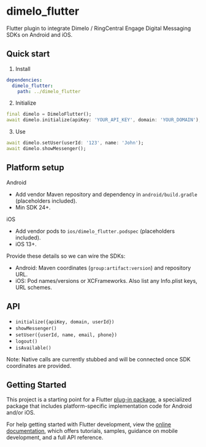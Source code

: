 # dimelo_flutter

Flutter plugin to integrate Dimelo / RingCentral Engage Digital Messaging SDKs on Android and iOS.

## Quick start

1) Install

```yaml
dependencies:
  dimelo_flutter:
    path: ../dimelo_flutter
```

2) Initialize

```dart
final dimelo = DimeloFlutter();
await dimelo.initialize(apiKey: 'YOUR_API_KEY', domain: 'YOUR_DOMAIN');
```

3) Use

```dart
await dimelo.setUser(userId: '123', name: 'John');
await dimelo.showMessenger();
```

## Platform setup

Android
- Add vendor Maven repository and dependency in `android/build.gradle` (placeholders included).
- Min SDK 24+.

iOS
- Add vendor pods to `ios/dimelo_flutter.podspec` (placeholders included).
- iOS 13+.

Provide these details so we can wire the SDKs:
- Android: Maven coordinates (`group:artifact:version`) and repository URL.
- iOS: Pod names/versions or XCFrameworks. Also list any Info.plist keys, URL schemes.

## API
- `initialize({apiKey, domain, userId})`
- `showMessenger()`
- `setUser({userId, name, email, phone})`
- `logout()`
- `isAvailable()`

Note: Native calls are currently stubbed and will be connected once SDK coordinates are provided.

## Getting Started

This project is a starting point for a Flutter
[plug-in package](https://flutter.dev/to/develop-plugins),
a specialized package that includes platform-specific implementation code for
Android and/or iOS.

For help getting started with Flutter development, view the
[online documentation](https://docs.flutter.dev), which offers tutorials,
samples, guidance on mobile development, and a full API reference.

